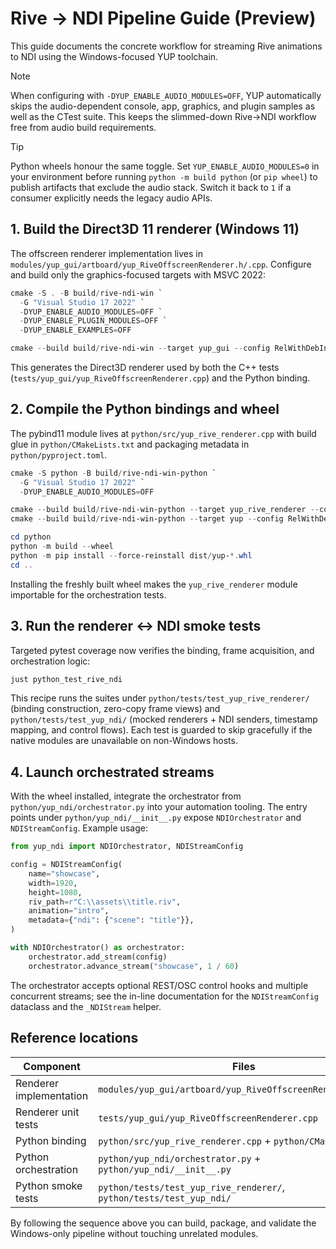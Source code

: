 # Rive → NDI Pipeline Guide (Preview)

This guide documents the concrete workflow for streaming Rive animations to NDI using the Windows-focused YUP toolchain.

> [!NOTE]
> When configuring with `-DYUP_ENABLE_AUDIO_MODULES=OFF`, YUP automatically skips the audio-dependent console, app, graphics, and plugin samples as well as the CTest suite. This keeps the slimmed-down Rive→NDI workflow free from audio build requirements.

> [!TIP]
> Python wheels honour the same toggle. Set `YUP_ENABLE_AUDIO_MODULES=0` in your environment before running `python -m build python` (or `pip wheel`) to publish artifacts that exclude the audio stack. Switch it back to `1` if a consumer explicitly needs the legacy audio APIs.

## 1. Build the Direct3D 11 renderer (Windows 11)

The offscreen renderer implementation lives in `modules/yup_gui/artboard/yup_RiveOffscreenRenderer.h/.cpp`. Configure and build only the graphics-focused targets with MSVC 2022:

```powershell
cmake -S . -B build/rive-ndi-win `
  -G "Visual Studio 17 2022" `
  -DYUP_ENABLE_AUDIO_MODULES=OFF `
  -DYUP_ENABLE_PLUGIN_MODULES=OFF `
  -DYUP_ENABLE_EXAMPLES=OFF

cmake --build build/rive-ndi-win --target yup_gui --config RelWithDebInfo
```

This generates the Direct3D renderer used by both the C++ tests (`tests/yup_gui/yup_RiveOffscreenRenderer.cpp`) and the Python binding.

## 2. Compile the Python bindings and wheel

The pybind11 module lives at `python/src/yup_rive_renderer.cpp` with build glue in `python/CMakeLists.txt` and packaging metadata in `python/pyproject.toml`.

```powershell
cmake -S python -B build/rive-ndi-win-python `
  -G "Visual Studio 17 2022" `
  -DYUP_ENABLE_AUDIO_MODULES=OFF

cmake --build build/rive-ndi-win-python --target yup_rive_renderer --config RelWithDebInfo
cmake --build build/rive-ndi-win-python --target yup --config RelWithDebInfo

cd python
python -m build --wheel
python -m pip install --force-reinstall dist/yup-*.whl
cd ..
```

Installing the freshly built wheel makes the `yup_rive_renderer` module importable for the orchestration tests.

## 3. Run the renderer ↔︎ NDI smoke tests

Targeted pytest coverage now verifies the binding, frame acquisition, and orchestration logic:

```powershell
just python_test_rive_ndi
```

This recipe runs the suites under `python/tests/test_yup_rive_renderer/` (binding construction, zero-copy frame views) and `python/tests/test_yup_ndi/` (mocked renderers + NDI senders, timestamp mapping, and control flows). Each test is guarded to skip gracefully if the native modules are unavailable on non-Windows hosts.

## 4. Launch orchestrated streams

With the wheel installed, integrate the orchestrator from `python/yup_ndi/orchestrator.py` into your automation tooling. The entry points under `python/yup_ndi/__init__.py` expose `NDIOrchestrator` and `NDIStreamConfig`. Example usage:

```python
from yup_ndi import NDIOrchestrator, NDIStreamConfig

config = NDIStreamConfig(
    name="showcase",
    width=1920,
    height=1080,
    riv_path=r"C:\\assets\\title.riv",
    animation="intro",
    metadata={"ndi": {"scene": "title"}},
)

with NDIOrchestrator() as orchestrator:
    orchestrator.add_stream(config)
    orchestrator.advance_stream("showcase", 1 / 60)
```

The orchestrator accepts optional REST/OSC control hooks and multiple concurrent streams; see the in-line documentation for the `NDIStreamConfig` dataclass and the `_NDIStream` helper.

## Reference locations

| Component | Files |
| --- | --- |
| Renderer implementation | `modules/yup_gui/artboard/yup_RiveOffscreenRenderer.h/.cpp` |
| Renderer unit tests | `tests/yup_gui/yup_RiveOffscreenRenderer.cpp` |
| Python binding | `python/src/yup_rive_renderer.cpp` + `python/CMakeLists.txt` |
| Python orchestration | `python/yup_ndi/orchestrator.py` + `python/yup_ndi/__init__.py` |
| Python smoke tests | `python/tests/test_yup_rive_renderer/`, `python/tests/test_yup_ndi/` |

By following the sequence above you can build, package, and validate the Windows-only pipeline without touching unrelated modules.
